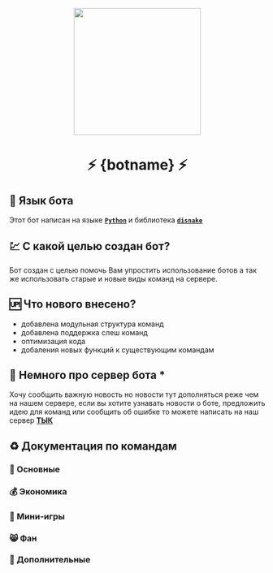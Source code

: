<p align="center">
  <img src="https://cdn.discordapp.com/avatars/1108128073716617216/8ac90f220b454583c10f4a93e2887df3.png?size=512" width="250px">
  <h1 align="center">
    <p>⚡️ {botname} ⚡️</p>
  </h1>
</p>

## 📖 Язык бота
Этот бот написан на языке **[`Python`](https://www.python.org/)** и библиотека **[`disnake`](https://disnake.dev/)**

## 💹 С какой целью создан бот?
Бот создан с целью помочь Вам упростить использование ботов а так же использовать старые и новые виды команд на сервере.

## 🆙 Что нового внесено?
- добавлена модульная структура команд
- добавлена поддержка слеш команд
- оптимизация кода
- добаления новых функций к существующим командам

## 💽 Немного про сервер бота *
Хочу сообщить важную новость но новости тут дополняться реже чем на нашем сервере, если вы хотите узнавать новости о боте, предложить идею для команд или сообщить об ошибке то можете написать на наш сервер 
**[ТЫК]()**

## ♻ Документация по командам

### :scroll: Основные 
### :moneybag: Экономика 
### :game_die: Мини-игры 
### :smile_cat: Фан 
### :bookmark_tabs: Дополнительные

